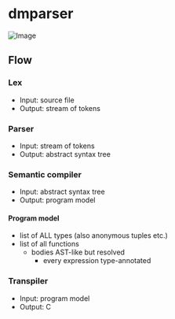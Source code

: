# dmparser

![Image](https://travis-ci.org/byojs/dmparser.svg?branch=master)

## Flow

### Lex

- Input: source file
- Output: stream of tokens

### Parser

- Input: stream of tokens
- Output: abstract syntax tree

### Semantic compiler

- Input: abstract syntax tree
- Output: program model

#### Program model

- list of ALL types (also anonymous tuples etc.)
- list of all functions
    - bodies AST-like but resolved
        - every expression type-annotated

### Transpiler

- Input: program model
- Output: C
